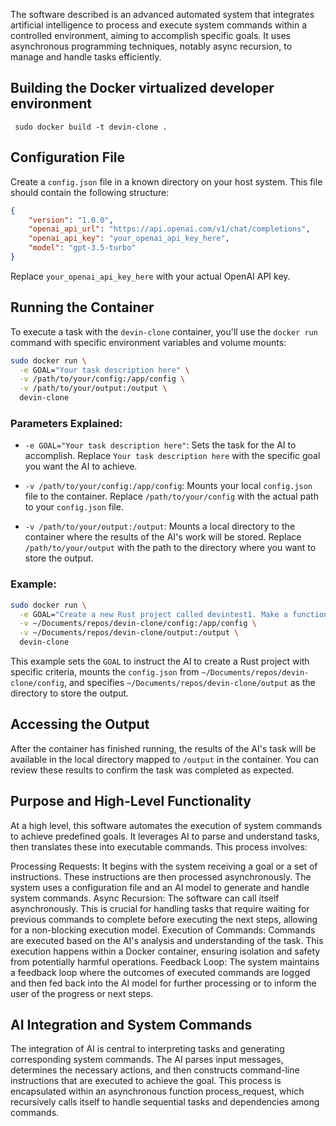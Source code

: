 The software described is an advanced automated system that integrates artificial intelligence to process and execute system commands within a controlled environment, aiming to accomplish specific goals. It uses asynchronous programming techniques, notably async recursion, to manage and handle tasks efficiently. 

## Building the Docker virtualized developer environment
```
 sudo docker build -t devin-clone .
```

## Configuration File

Create a `config.json` file in a known directory on your host system. This file should contain the following structure:

```json
{
    "version": "1.0.0",
    "openai_api_url": "https://api.openai.com/v1/chat/completions",
    "openai_api_key": "your_openai_api_key_here",
    "model": "gpt-3.5-turbo"
}
```

Replace `your_openai_api_key_here` with your actual OpenAI API key.

## Running the Container

To execute a task with the `devin-clone` container, you'll use the `docker run` command with specific environment variables and volume mounts:

```bash
sudo docker run \
  -e GOAL="Your task description here" \
  -v /path/to/your/config:/app/config \
  -v /path/to/your/output:/output \
  devin-clone
```

### Parameters Explained:

- `-e GOAL="Your task description here"`: Sets the task for the AI to accomplish. Replace `Your task description here` with the specific goal you want the AI to achieve.

- `-v /path/to/your/config:/app/config`: Mounts your local `config.json` file to the container. Replace `/path/to/your/config` with the actual path to your `config.json` file.

- `-v /path/to/your/output:/output`: Mounts a local directory to the container where the results of the AI's work will be stored. Replace `/path/to/your/output` with the path to the directory where you want to store the output.

### Example:

```bash
sudo docker run \
  -e GOAL="Create a new Rust project called devintest1. Make a function that prints 'hi devin' to the console. Run the binary to confirm the output is as it should be." \
  -v ~/Documents/repos/devin-clone/config:/app/config \
  -v ~/Documents/repos/devin-clone/output:/output \
  devin-clone
```

This example sets the `GOAL` to instruct the AI to create a Rust project with specific criteria, mounts the `config.json` from `~/Documents/repos/devin-clone/config`, and specifies `~/Documents/repos/devin-clone/output` as the directory to store the output.

## Accessing the Output

After the container has finished running, the results of the AI's task will be available in the local directory mapped to `/output` in the container. You can review these results to confirm the task was completed as expected.

## Purpose and High-Level Functionality
At a high level, this software automates the execution of system commands to achieve predefined goals. It leverages AI to parse and understand tasks, then translates these into executable commands. This process involves:

Processing Requests: It begins with the system receiving a goal or a set of instructions. These instructions are then processed asynchronously. The system uses a configuration file and an AI model to generate and handle system commands.
Async Recursion: The software can call itself asynchronously. This is crucial for handling tasks that require waiting for previous commands to complete before executing the next steps, allowing for a non-blocking execution model.
Execution of Commands: Commands are executed based on the AI's analysis and understanding of the task. This execution happens within a Docker container, ensuring isolation and safety from potentially harmful operations.
Feedback Loop: The system maintains a feedback loop where the outcomes of executed commands are logged and then fed back into the AI model for further processing or to inform the user of the progress or next steps.

## AI Integration and System Commands
The integration of AI is central to interpreting tasks and generating corresponding system commands. The AI parses input messages, determines the necessary actions, and then constructs command-line instructions that are executed to achieve the goal. This process is encapsulated within an asynchronous function process_request, which recursively calls itself to handle sequential tasks and dependencies among commands.
